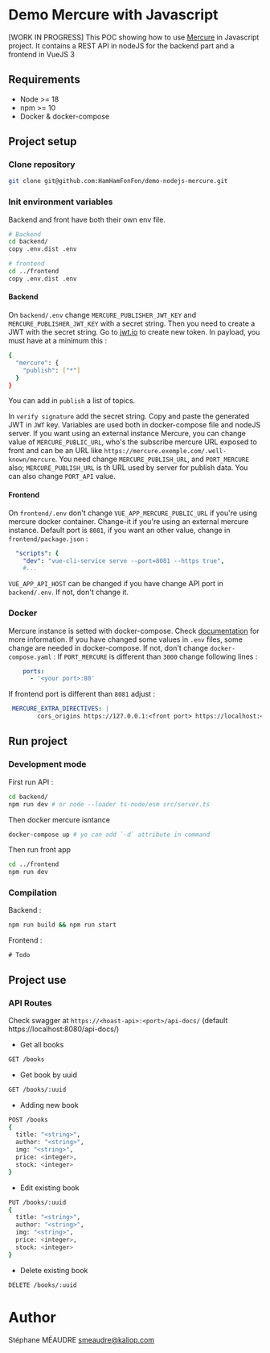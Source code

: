 # Demo Mercure with Javascript
[WORK IN PROGRESS]
This POC showing how to use [Mercure](https://mercure.rocks/) in Javascript project. It contains a REST API in nodeJS for the backend part and a frontend in VueJS 3
## Requirements
- Node >= 18
- npm >= 10
- Docker & docker-compose

## Project setup

### Clone repository
```bash
git clone git@github.com:HamHamFonFon/demo-nodejs-mercure.git
```

### Init environment variables
Backend and front have both their own env file.
```bash
# Backend
cd backend/
copy .env.dist .env

# frontend
cd ../frontend
copy .env.dist .env
```

#### Backend
On `backend/.env` change `MERCURE_PUBLISHER_JWT_KEY` and `MERCURE_PUBLISHER_JWT_KEY` with a secret string.
Then you need to create a JWT with the secret string. Go to [jwt.io](https://jwt.io/) to create new token.
In payload, you must have at a minimum this :
```bash
{
  "mercure": {
    "publish": ["*"]
  }
}
```
You can add in `publish` a list of topics.

In `verify signature` add the secret string. Copy and paste the generated JWT in `JWT` key.
Variables are used both in docker-compose file and nodeJS server.
If you want using an external instance Mercure, you can change value of `MERCURE_PUBLIC_URL`, who's the subscribe mercure URL exposed to front and can be an URL like `https://mercure.exemple.com/.well-known/mercure`. 
You need change `MERCURE_PUBLISH_URL`,  and `PORT_MERCURE` also; `MERCURE_PUBLISH_URL` is th URL used by server for publish data. You can also change `PORT_API` value.

#### Frontend
On `frontend/.env` don't change `VUE_APP_MERCURE_PUBLIC_URL` if you're using mercure docker container. Change-it if you're using an external mercure instance.
Default port is `8081`, if you want an other value, change in `frontend/package.json` :
```yaml
  "scripts": {
    "dev": "vue-cli-service serve --port=8081 --https true",
    #...
```
`VUE_APP_API_HOST` can be changed if you have change API port in `backend/.env`. If not, don't change it.

### Docker
Mercure instance is setted with docker-compose. Check [documentation](https://mercure.rocks/docs/hub/install) for more information.
If you have changed some values in `.env` files, some change are needed in docker-compose. If not, don't change `docker-compose.yaml` :
If `PORT_MERCURE` is different than `3000` change following lines :
```yaml
    ports:
      - '<your port>:80'
```
If frontend port is different than `8081` adjust :
```yaml
 MERCURE_EXTRA_DIRECTIVES: |
        cors_origins https://127.0.0.1:<front port> https://localhost:<front port>
```

## Run project
### Development mode
First run API :
```bash
cd backend/
npm run dev # or node --loader ts-node/esm src/server.ts
```
Then docker mercure isntance
```bash
docker-compose up # yo can add `-d` attribute in command
```
Then run front app
```bash
cd ../frontend
npm run dev
```

### Compilation
Backend :
```bash
npm run build && npm run start
```

Frontend :
```
# Todo
```

## Project use

### API Routes
Check swagger at `https://<hoast-api>:<port>/api-docs/` (default https://localhost:8080/api-docs/)

- Get all books
```bash
GET /books
```

- Get book by uuid
```bash
GET /books/:uuid
```

- Adding new book
```bash
POST /books
{
  title: "<string>",
  author: "<string>",
  img: "<string>",
  price: <integer>,
  stock: <integer> 
}
```

- Edit existing book
```bash
PUT /books/:uuid
{
  title: "<string>",
  author: "<string>",
  img: "<string>",
  price: <integer>,
  stock: <integer> 
}
```

- Delete existing book
```bash
DELETE /books/:uuid
```


# Author
Stéphane MÉAUDRE <smeaudre@kaliop.com>

